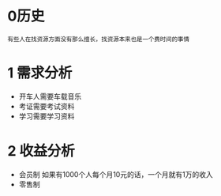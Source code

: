 # 0历史
    有些人在找资源方面没有那么擅长，找资源本来也是一个费时间的事情
# 1 需求分析
- 开车人需要车载音乐
- 考证需要考试资料
- 学习需要学习资料
# 2 收益分析
- 会员制
如果有1000个人每个月10元的话，一个月就有1万的收入
- 零售制